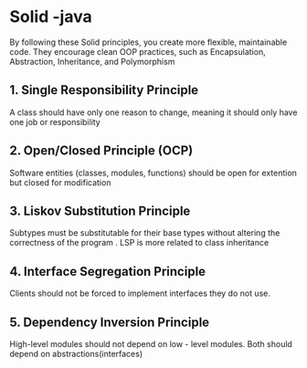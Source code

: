 # Solid -java

By following these Solid principles, you create more flexible, maintainable code. They encourage clean
OOP practices, such as Encapsulation, Abstraction, Inheritance, and Polymorphism

## 1. Single Responsibility Principle

A class should have only one reason to change, meaning it should only have one job or
responsibility

## 2. Open/Closed Principle (OCP)

Software entities (classes, modules, functions) should be open for extention but closed
for modification

## 3. Liskov Substitution Principle

Subtypes must be substitutable for their base types without altering the correctness
of the program . LSP is more related to class inheritance

## 4. Interface Segregation Principle

Clients should not be forced to implement interfaces they do not use.

## 5. Dependency Inversion Principle

High-level modules should not depend on low - level modules. Both should depend on
abstractions(interfaces)